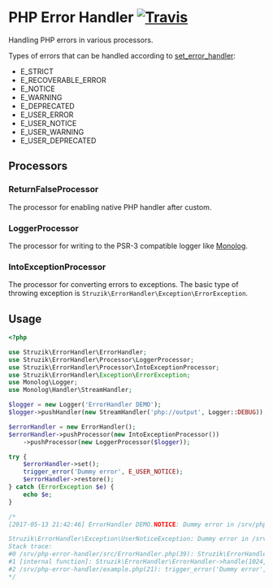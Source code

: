 # PHP Error Handler [![Travis](https://img.shields.io/travis/struzik-vladislav/php-error-handler.svg)](https://travis-ci.org/struzik-vladislav/php-error-handler)

Handling PHP errors in various processors.

Types of errors that can be handled according to [set_error_handler](http://php.net/manual/en/function.set-error-handler.php):
* E_STRICT
* E_RECOVERABLE_ERROR
* E_NOTICE
* E_WARNING
* E_DEPRECATED
* E_USER_ERROR
* E_USER_NOTICE
* E_USER_WARNING
* E_USER_DEPRECATED

## Processors

### ReturnFalseProcessor
The processor for enabling native PHP handler after custom.

### LoggerProcessor
The processor for writing to the PSR-3 compatible logger like [Monolog](https://github.com/Seldaek/monolog).

### IntoExceptionProcessor
The processor for converting errors to exceptions. The basic type of throwing exception is `Struzik\ErrorHandler\Exception\ErrorException`.


## Usage

```php
<?php

use Struzik\ErrorHandler\ErrorHandler;
use Struzik\ErrorHandler\Processor\LoggerProcessor;
use Struzik\ErrorHandler\Processor\IntoExceptionProcessor;
use Struzik\ErrorHandler\Exception\ErrorException;
use Monolog\Logger;
use Monolog\Handler\StreamHandler;

$logger = new Logger('ErrorHandler DEMO');
$logger->pushHandler(new StreamHandler('php://output', Logger::DEBUG));

$errorHandler = new ErrorHandler();
$errorHandler->pushProcessor(new IntoExceptionProcessor())
    ->pushProcessor(new LoggerProcessor($logger));

try {
    $errorHandler->set();
    trigger_error('Dummy error', E_USER_NOTICE);
    $errorHandler->restore();
} catch (ErrorException $e) {
    echo $e;
}

/*
[2017-05-13 21:42:46] ErrorHandler DEMO.NOTICE: Dummy error in /srv/php-error-handler/example.php:21 {"backtrace":"#0 /srv/php-error-handler/src/ErrorHandler.php(39): Struzik\\ErrorHandler\\Processor\\LoggerProcessor->handle(1024, 'Dummy error', '/srv/php-error-...', 21)\n#1 [internal function]: Struzik\\ErrorHandler\\ErrorHandler->handle(1024, 'Dummy error', '/srv/php-error-...', 21, Array)\n#2 /srv/php-error-handler/example.php(21): trigger_error('Dummy error', 1024)\n#3 {main}"} []

Struzik\ErrorHandler\Exception\UserNoticeException: Dummy error in /srv/php-error-handler/example.php:21
Stack trace:
#0 /srv/php-error-handler/src/ErrorHandler.php(39): Struzik\ErrorHandler\Processor\IntoExceptionProcessor->handle(1024, 'Dummy error', '/srv/php-error-...', 21)
#1 [internal function]: Struzik\ErrorHandler\ErrorHandler->handle(1024, 'Dummy error', '/srv/php-error-...', 21, Array)
#2 /srv/php-error-handler/example.php(21): trigger_error('Dummy error', 1024)
*/
```
